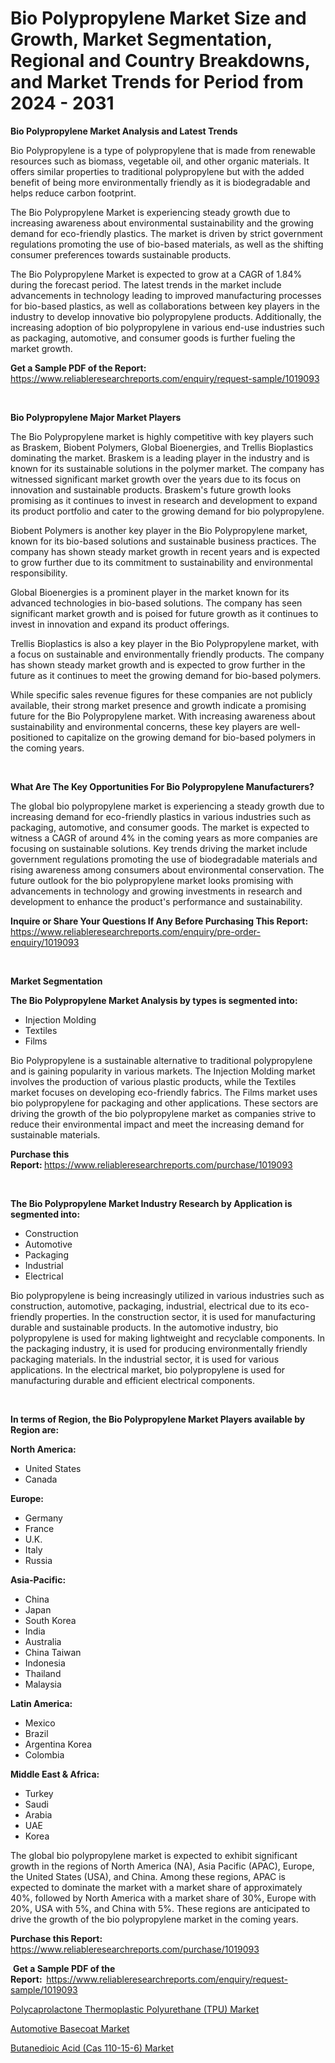 <p><h1>Bio Polypropylene Market Size and Growth, Market Segmentation, Regional and Country Breakdowns, and Market Trends for Period from 2024 -  2031</h1></p><p><strong>Bio Polypropylene Market Analysis and Latest Trends</strong></p>
<p><p>Bio Polypropylene is a type of polypropylene that is made from renewable resources such as biomass, vegetable oil, and other organic materials. It offers similar properties to traditional polypropylene but with the added benefit of being more environmentally friendly as it is biodegradable and helps reduce carbon footprint.</p><p>The Bio Polypropylene Market is experiencing steady growth due to increasing awareness about environmental sustainability and the growing demand for eco-friendly plastics. The market is driven by strict government regulations promoting the use of bio-based materials, as well as the shifting consumer preferences towards sustainable products.</p><p>The Bio Polypropylene Market is expected to grow at a CAGR of 1.84% during the forecast period. The latest trends in the market include advancements in technology leading to improved manufacturing processes for bio-based plastics, as well as collaborations between key players in the industry to develop innovative bio polypropylene products. Additionally, the increasing adoption of bio polypropylene in various end-use industries such as packaging, automotive, and consumer goods is further fueling the market growth.</p></p>
<p><strong>Get a Sample PDF of the Report:&nbsp;</strong> <a href="https://www.reliableresearchreports.com/enquiry/request-sample/1019093">https://www.reliableresearchreports.com/enquiry/request-sample/1019093</a></p>
<p>&nbsp;</p>
<p><strong>Bio Polypropylene Major Market Players</strong></p>
<p><p>The Bio Polypropylene market is highly competitive with key players such as Braskem, Biobent Polymers, Global Bioenergies, and Trellis Bioplastics dominating the market. Braskem is a leading player in the industry and is known for its sustainable solutions in the polymer market. The company has witnessed significant market growth over the years due to its focus on innovation and sustainable products. Braskem's future growth looks promising as it continues to invest in research and development to expand its product portfolio and cater to the growing demand for bio polypropylene.</p><p>Biobent Polymers is another key player in the Bio Polypropylene market, known for its bio-based solutions and sustainable business practices. The company has shown steady market growth in recent years and is expected to grow further due to its commitment to sustainability and environmental responsibility.</p><p>Global Bioenergies is a prominent player in the market known for its advanced technologies in bio-based solutions. The company has seen significant market growth and is poised for future growth as it continues to invest in innovation and expand its product offerings.</p><p>Trellis Bioplastics is also a key player in the Bio Polypropylene market, with a focus on sustainable and environmentally friendly products. The company has shown steady market growth and is expected to grow further in the future as it continues to meet the growing demand for bio-based polymers.</p><p>While specific sales revenue figures for these companies are not publicly available, their strong market presence and growth indicate a promising future for the Bio Polypropylene market. With increasing awareness about sustainability and environmental concerns, these key players are well-positioned to capitalize on the growing demand for bio-based polymers in the coming years.</p></p>
<p>&nbsp;</p>
<p><strong>What Are The Key Opportunities For Bio Polypropylene Manufacturers?</strong></p>
<p><p>The global bio polypropylene market is experiencing a steady growth due to increasing demand for eco-friendly plastics in various industries such as packaging, automotive, and consumer goods. The market is expected to witness a CAGR of around 4% in the coming years as more companies are focusing on sustainable solutions. Key trends driving the market include government regulations promoting the use of biodegradable materials and rising awareness among consumers about environmental conservation. The future outlook for the bio polypropylene market looks promising with advancements in technology and growing investments in research and development to enhance the product's performance and sustainability.</p></p>
<p><strong>Inquire or Share Your Questions If Any Before Purchasing This Report:</strong> <a href="https://www.reliableresearchreports.com/enquiry/pre-order-enquiry/1019093">https://www.reliableresearchreports.com/enquiry/pre-order-enquiry/1019093</a></p>
<p>&nbsp;</p>
<p><strong>Market Segmentation</strong></p>
<p><strong>The Bio Polypropylene Market Analysis by types is segmented into:</strong></p>
<p><ul><li>Injection Molding</li><li>Textiles</li><li>Films</li></ul></p>
<p><p>Bio Polypropylene is a sustainable alternative to traditional polypropylene and is gaining popularity in various markets. The Injection Molding market involves the production of various plastic products, while the Textiles market focuses on developing eco-friendly fabrics. The Films market uses bio polypropylene for packaging and other applications. These sectors are driving the growth of the bio polypropylene market as companies strive to reduce their environmental impact and meet the increasing demand for sustainable materials.</p></p>
<p><strong>Purchase this Report:&nbsp;</strong><a href="https://www.reliableresearchreports.com/purchase/1019093">https://www.reliableresearchreports.com/purchase/1019093</a></p>
<p>&nbsp;</p>
<p><strong>The Bio Polypropylene Market Industry Research by Application is segmented into:</strong></p>
<p><ul><li>Construction</li><li>Automotive</li><li>Packaging</li><li>Industrial</li><li>Electrical</li></ul></p>
<p><p>Bio polypropylene is being increasingly utilized in various industries such as construction, automotive, packaging, industrial, electrical due to its eco-friendly properties. In the construction sector, it is used for manufacturing durable and sustainable products. In the automotive industry, bio polypropylene is used for making lightweight and recyclable components. In the packaging industry, it is used for producing environmentally friendly packaging materials. In the industrial sector, it is used for various applications. In the electrical market, bio polypropylene is used for manufacturing durable and efficient electrical components.</p></p>
<p>&nbsp;</p>
<p><strong>In terms of Region, the Bio Polypropylene Market Players available by Region are:</strong></p>
<p>
    <p> <strong> North America: </strong>
        <ul>
            <li>United States</li>
            <li>Canada</li>
        </ul>
        </p> 
    <p> <strong> Europe: </strong>
        <ul>
            <li>Germany</li>
            <li>France</li>
            <li>U.K.</li>
            <li>Italy</li>
            <li>Russia</li>
        </ul>
        </p> 
    <p> <strong> Asia-Pacific: </strong>
        <ul>
            <li>China</li>
            <li>Japan</li>
            <li>South Korea</li>
            <li>India</li>
            <li>Australia</li>
            <li>China Taiwan</li>
            <li>Indonesia</li>
            <li>Thailand</li>
            <li>Malaysia</li>
        </ul>
        </p> 
    <p> <strong> Latin America: </strong>
        <ul>
            <li>Mexico</li>
            <li>Brazil</li>
            <li>Argentina Korea</li>
            <li>Colombia</li>
        </ul>
        </p> 
    <p> <strong> Middle East & Africa: </strong>
        <ul>
            <li>Turkey</li>
            <li>Saudi</li>
            <li>Arabia</li>
            <li>UAE</li>
            <li>Korea</li>
        </ul>
    </p>
    </p>
<p><p>The global bio polypropylene market is expected to exhibit significant growth in the regions of North America (NA), Asia Pacific (APAC), Europe, the United States (USA), and China. Among these regions, APAC is expected to dominate the market with a market share of approximately 40%, followed by North America with a market share of 30%, Europe with 20%, USA with 5%, and China with 5%. These regions are anticipated to drive the growth of the bio polypropylene market in the coming years.</p></p>
<p><strong>Purchase this Report: </strong><a href="https://www.reliableresearchreports.com/purchase/1019093">https://www.reliableresearchreports.com/purchase/1019093</a></p>
<p>&nbsp;<strong>Get a Sample PDF of the Report:&nbsp;&nbsp;</strong><a href="https://www.reliableresearchreports.com/enquiry/request-sample/1019093">https://www.reliableresearchreports.com/enquiry/request-sample/1019093</a></p>
<p><strong></strong></p>
<p><p><a href="https://view.publitas.com/reportprime-1/polycaprolactone-thermoplastic-polyurethane-tpu-market-size-market-share-and-global-market-analysis-report-2023-2030/">Polycaprolactone Thermoplastic Polyurethane (TPU) Market</a></p><p><a href="https://view.publitas.com/reportprime-1/automotive-basecoat-market-research-report-provides-thorough-industry-overview-which-offers-an-in-depth-analysis-of-product-trends-and-new-market-divisions/">Automotive Basecoat Market</a></p><p><a href="https://view.publitas.com/reportprime-1/butanedioic-acid-cas-110-15-6-market-research-report-forecasted-for-period-from-2023-2030-by-market-type-market-application-and-region/">Butanedioic Acid (Cas 110-15-6) Market</a></p></p>
